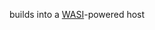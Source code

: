 builds into a [WASI](https://github.com/bytecodealliance/wasmtime/blob/main/docs/WASI-intro.md)-powered host